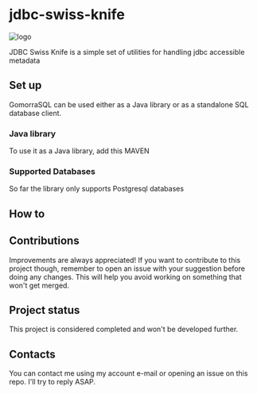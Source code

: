 # jdbc-swiss-knife

![logo](https://user-images.githubusercontent.com/14991778/117669306-0a931c00-b1a7-11eb-8db8-babc14e767d1.png)


JDBC Swiss Knife is a simple set of utilities for handling jdbc accessible metadata

## Set up
GomorraSQL can be used either as a Java library or as a standalone SQL database client.

### Java library
To use it as a Java library, add this MAVEN

### Supported Databases 
So far the library only supports Postgresql databases

## How to

## Contributions
Improvements are always appreciated! If you want to contribute to this project though, remember to open an issue with your suggestion before doing any changes. This will help you avoid working on something that won't get merged.

## Project status
This project is considered completed and won't be developed further.

## Contacts
You can contact me using my account e-mail or opening an issue on this repo. I'll try to reply ASAP.
